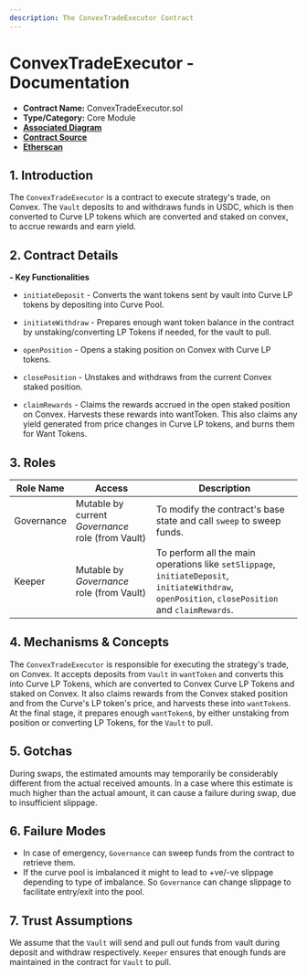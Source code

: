 ```yaml
---
description: The ConvexTradeExecutor Contract
---
```


# ConvexTradeExecutor - Documentation

- **Contract Name:** ConvexTradeExecutor.sol
- **Type/Category:** Core Module
- [**Associated Diagram**]()
- [**Contract Source**](../contracts/ConvexTradeExecutor.sol)
- [**Etherscan**](https://etherscan.io/address/0x3167b932336b029bBFE1964E435889FA8e595738)

## 1. Introduction

The `ConvexTradeExecutor` is a contract to execute strategy's trade, on Convex. The `Vault` deposits to and withdraws funds in USDC, which is then converted to Curve LP tokens which are converted and staked on convex, to accrue rewards and earn yield.

## 2. Contract Details

**- Key Functionalities**

- `initiateDeposit` - Converts the want tokens sent by vault into Curve LP tokens by depositing into Curve Pool.

- `initiateWithdraw` - Prepares enough want token balance in the contract by unstaking/converting LP Tokens if needed, for the vault to pull.

- `openPosition` - Opens a staking position on Convex with Curve LP tokens.

- `closePosition` - Unstakes and withdraws from the current Convex staked position.

- `claimRewards` - Claims the rewards accrued in the open staked position on Convex. Harvests these rewards into wantToken. This also claims any yield generated from price changes in Curve LP tokens, and burns them for Want Tokens.

## 3. Roles

| Role Name  | Access                                            | Description                                                                                                                                       |
| ---------- | ------------------------------------------------- | ------------------------------------------------------------------------------------------------------------------------------------------------- |
| Governance | Mutable by current _Governance_ role (from Vault) | To modify the contract's base state and call `sweep` to sweep funds.                                                                              |
| Keeper     | Mutable by _Governance_ role (from Vault)         | To perform all the main operations like `setSlippage`, `initiateDeposit`, `initiateWithdraw`, `openPosition`, `closePosition` and `claimRewards`. |

## 4. Mechanisms & Concepts

The `ConvexTradeExecutor` is responsible for executing the strategy's trade, on Convex. It accepts deposits from `Vault` in `wantToken` and converts this into Curve LP Tokens, which are converted to Convex Curve LP Tokens and staked on Convex. It also claims rewards from the Convex staked position and from the Curve's LP token's price, and harvests these into `wantToken`s. At the final stage, it prepares enough `wantToken`s, by either unstaking from position or converting LP Tokens, for the `Vault` to pull.

## 5. Gotchas

During swaps, the estimated amounts may temporarily be considerably different from the actual received amounts. In a case where this estimate is much higher than the actual amount, it can cause a failure during swap, due to insufficient slippage.

## 6. Failure Modes

- In case of emergency, `Governance` can sweep funds from the contract to retrieve them.
- If the curve pool is imbalanced it might to lead to +ve/-ve slippage depending to type of imbalance. So `Governance` can change slippage to facilitate entry/exit into the pool.

## 7. Trust Assumptions

We assume that the `Vault` will send and pull out funds from vault during deposit and withdraw respectively. `Keeper` ensures that enough funds are maintained in the contract for `Vault` to pull.
